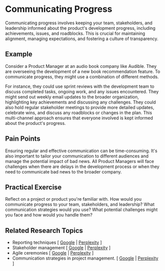 # Communicating Progress

Communicating progress involves keeping your team, stakeholders, and leadership informed about the product's development progress, including achievements, issues, and roadblocks. This is crucial for maintaining alignment, managing expectations, and fostering a culture of transparency.

## Example

Consider a Product Manager at an audio book company like Audible. They are overseeing the development of a new book recommendation feature. To communicate progress, they might use a combination of different methods.

For instance, they could use sprint reviews with the development team to discuss completed tasks, ongoing work, and any issues encountered. They might send out weekly email updates to the broader organization, highlighting key achievements and discussing any challenges. They could also hold regular stakeholder meetings to provide more detailed updates, celebrate wins, and discuss any roadblocks or changes in the plan. This multi-channel approach ensures that everyone involved is kept informed about the product's progress.

## Pain Points

Ensuring regular and effective communication can be time-consuming. It's also important to tailor your communication to different audiences and manage the potential impact of bad news. All Product Managers will face challenges when there are delays in the development process or when they need to communicate bad news to the broader company.

## Practical Exercise

Reflect on a project or product you're familiar with. How would you communicate progress to your team, stakeholders, and leadership? What communication strategies would you use? What potential challenges might you face and how would you handle them?

## Related Research Topics

* Reporting techniques \[ [Google](https://www.google.com/search?q=Reporting%20techniques%20in%20product%20management) | [Perplexity](https://www.perplexity.ai/?q=Reporting%20techniques%20in%20product%20management) ]
* Stakeholder management \[ [Google](https://www.google.com/search?q=Stakeholder%20management%20in%20product%20management) | [Perplexity](https://www.perplexity.ai/?q=Stakeholder%20management%20in%20product%20management) ]
* Agile ceremonies \[ [Google](https://www.google.com/search?q=Agile%20ceremonies%20in%20product%20management) | [Perplexity](https://www.perplexity.ai/?q=Agile%20ceremonies%20in%20product%20management) ]
* Communication strategies in project management. \[ [Google](https://www.google.com/search?q=Communication%20strategies%20in%20project%20management.%20in%20product%20management) | [Perplexity](https://www.perplexity.ai/?q=Communication%20strategies%20in%20project%20management.%20in%20product%20management) ]
